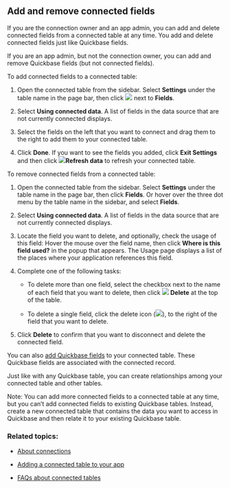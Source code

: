 ## Add and remove connected fields

If you are the connection owner and an app admin, you can add and delete connected fields from a connected table at any time. You add and delete connected fields just like Quickbase fields.

If you are an app admin, but not the connection owner, you can add and remove Quickbase fields (but not connected fields).

To add connected fields to a connected table:

1.  Open the connected table from the sidebar. Select **Settings** under the table name in the page bar, then click ![](https://helpv2.quickbase.com/hc/article_attachments/4572818917780) next to **Fields**.
    
2.  Select **Using connected data**. A list of fields in the data source that are not currently connected displays.
    
3.  Select the fields on the left that you want to connect and drag them to the right to add them to your connected table.
    
4.  Click **Done**. If you want to see the fields you added, click **Exit Settings** and then click ![](https://helpv2.quickbase.com/hc/article_attachments/4572811842196)**Refresh data** to refresh your connected table.
    

To remove connected fields from a connected table:

1.  Open the connected table from the sidebar. Select **Settings** under the table name in the page bar, then click **Fields**. Or hover over the three dot menu by the table name in the sidebar, and select **Fields**. 
    
2.  Select **Using connected data**. A list of fields in the data source that are not currently connected displays.
    
3.  Locate the field you want to delete, and optionally, check the usage of this field: Hover the mouse over the field name, then click **Where is this field used?** in the popup that appears. The Usage page displays a list of the places where your application references this field.
    
4.  Complete one of the following tasks:
    
    -   To delete more than one field, select the checkbox next to the name of each field that you want to delete, then click **![](https://helpv2.quickbase.com/hc/article_attachments/28601968701204) Delete** at the top of the table.
        
    -   To delete a single field, click the delete icon (![](https://helpv2.quickbase.com/hc/article_attachments/28601968701204)), to the right of the field that you want to delete.
        
5.  Click **Delete** to confirm that you want to disconnect and delete the connected field.
    

You can also [add Quickbase fields](https://helpv2.quickbase.com/hc/en-us/articles/4570374838292-Adding-new-fields-) to your connected table. These Quickbase fields are associated with the connected record.

Just like with any Quickbase table, you can create relationships among your connected table and other tables.

Note: You can add more connected fields to a connected table at any time, but you can’t add connected fields to existing Quickbase tables. Instead, create a new connected table that contains the data you want to access in Quickbase and then relate it to your existing Quickbase table.

### Related topics:

-   [About connections](https://helpv2.quickbase.com/hc/en-us/articles/4570366771476-About-connections-)
    
-   [Adding a connected table to your app](https://helpv2.quickbase.com/hc/en-us/articles/4570271750292-Adding-a-connected-table-)
    
-   [FAQs about connected tables](https://helpv2.quickbase.com/hc/en-us/articles/4570374698388-FAQs-about-connected-tables-)